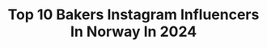 ---
title: Top 10 Bakers Instagram Influencers In Norway In 2024
description: >-
  Find top bakers Instagram influencers in Norway in 2024. Most popular hashtags: #julepynt #ukebladethjemmet #julestemning #norskukeblad.
platform: Instagram
hits: 32
text_top: Discover the most popular Instagram accounts on inBeat.
text_bottom: Our database aggregates 32 Instagram influencers like this in Norway for you to pitch.
profiles:
  - username: "fr.besic"
    fullname: >-
      Fr. Besic
    bio: >-
      Love to bake 🍰🍒 Everything is made by me, and all pictures are taken with my Iphone 🌸 From 🇧🇦 living in 🇳🇴
    location: "Norway"
    followers: 6721
    engagement: 670
    commentsToLikes: 0.095914
    id: ck5zyicf39xph0i14paejxbu1
    verified: false
    hashtags: "#workout, #smoothie, #bakersofinstagram, #chocolatecake"
  - username: "isabelask"
    fullname: >-
      Kids | Nursery | Kidsfashion
    bio: >-
      ~ Mom of two girls 👧🏻👧🏻 ~ Married 💍 ~ Nurse 💉 Ambassador for @barnogbaby
    location: "Norway"
    followers: 7398
    engagement: 862
    commentsToLikes: 0.087711
    id: ck6u85yk1pmi50j71j9vqukfl
    verified: false
    hashtags: "#babyinspo, #kidsinspo, #heidesemberlove, #utedag"
  - username: "villavonkrogh"
    fullname: >-
      Anine von Krogh
    bio: >-
      Interiørkonsulent Vinner av Gullfjæren hytte 2020 Semifinalist Vixen «folkets favoritt» 2018 Interiørpodden Annonsering: silje@modernemedia.no
    location: "Norway"
    followers: 32758
    engagement: 248
    commentsToLikes: 0.032377
    id: ck6u9f89bx7v10j71lujkcq65
    verified: false
    hashtags: "#decor, #juletre, #norway, #vakrehjemoginteri"
  - username: "hanne_paalandet"
    fullname: >-
      interiør▪︎dyr▪︎humor▪︎helse
    bio: >-
      vær deg sjæl! #jegkan_hannepaalandet #latterlig_hannepaalandet
    location: "Norway"
    followers: 45224
    engagement: 227
    commentsToLikes: 0.086596
    id: ck5ckwaw8xqm30i11kviwadj1
    verified: false
    hashtags: "#hyggehygge, #hyggelife, #winterwonderland, #herligehjem"
  - username: "hengekoyevenninner"
    fullname: >-
      Hengekøyevenninner TM🇳🇴
    bio: >-
      ★Hammocking ✨ ★Outdoor cooking🔥 ★Hiking🌿 💌hengekoyevenninner@gmail.com #hengekoyevenninner #hengekøyegenseren 📍@dingsebua.no 📍@justhangstore 🥰
    location: "Norway"
    followers: 6754
    engagement: 809
    commentsToLikes: 0.038709
    id: ckf5wk4r5saml0j23yvxhd9uw
    verified: false
    hashtags: "#vintertid, #friluftslivuka, #hektap, #liveterbestute"
  - username: "jilanbaker"
    fullname: >-
      Jilan Baker
    bio: >-
      Mom of two ❀♡ Brand rep | @newbielovers
    location: "Norway"
    followers: 8759
    engagement: 636
    commentsToLikes: 0.359099
    id: ck55pam67a5zj0i11vbur9u2c
    verified: false
    hashtags: "#momlife, #momanddaughter, #inspirationforflickor, #julepynt"
  - username: "_bakerina"
    fullname: >-
      Baked by a Ballerina
    bio: >-
      ~Sharing my passion for bakes and makes ~Aspiring {and failing} pinterest artist ~Norwegian ballet dancer ~@heidicbc_
    location: "Norway"
    followers: 14971
    engagement: 649
    commentsToLikes: 0.116966
    id: ck134m3ngx3j30i19wzytx5m4
    verified: false
    hashtags: "#veganlunch, #veganoatmeal, #veganbaker, #veganbowl"
  - username: "lennart.andreas"
    fullname: >-
      Lennart Andreas - Moto Photos!
    bio: >-
      🌍 6 months on the road 📍 Currently: Switzerland 👍 📝 #findingneverland 📽 YouTube: Lennart Andreas 🇨🇭 Based in Switzerland 💟 @maias_travels
    location: "Norway"
    followers: 23884
    engagement: 520
    commentsToLikes: 0.019256
    id: ck5chuvoyrifu0i11kvi9l9cp
    verified: false
    hashtags: "#goprooftheday, #triumphofficial, #fortheride, #earthpix"
  - username: "heidisboble"
    fullname: >-
      Heidis Boble
    bio: >-
      Blogg om min lille verden: Mest om mat, oppskrifter og bøker. Følg meg gjerne også på
    location: "Norway"
    followers: 9523
    engagement: 599
    commentsToLikes: 0.009614
    id: ckf5lnp9fq7re0j23z1uuj0eb
    verified: false
    hashtags: "#hjemmelaget, #gr, #ukebladethjemmet, #instacakes"
  - username: "oyehaug"
    fullname: >-
      Jørgen Øyehaug
    bio: >-
      - From the the Sunnmøre Alps. - Sharing travel tips and epic activities. - 1.5M followers in total.
    location: "Norway"
    followers: 213722
    engagement: 794
    commentsToLikes: 0.054113
    id: ck0u19fe2w5tp0i19gffinpup
    verified: false
    hashtags: "#geiranger, #norway, #lofoten, #norge"
---